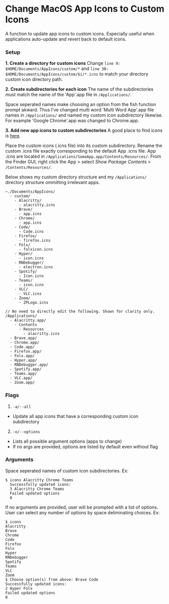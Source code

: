 # Change MacOS App Icons to Custom Icons

A function to update app icons to custom icons. Especially useful when applications auto-update and revert back to default icons. 

### Setup

**1. Create a directory for custom icons**
Change `line 9: $HOME/Documents/AppIcons/custom/*` and `line 30: $HOME/Documents/AppIcons/custom/$i/*.icns` to match your directory custom icon directory path. 

**2. Create subdirectories for each icon**
The name of the subdirectories must match the name of the 'App'.app file in `/Applications/`. 

Space seperated names make choosing an option from the fish function prompt akward. Thus I've changed multi word 'Multi Word App'.app file names in `/Applications/` and named my custom icon subdirectory likewise. For example 'Google Chrome'.app was changed to Chrome.app. 

**3. Add new app icons to custom subdirectories**
A good place to find icons is [here](https://macosicons.com/#/). 

Place the custom icons (.icns file) into its custom subdirectory. Rename the custom .icns file exactly corresponding to the default App .icns file. 
App .icns are located in `/Applications/SomeApp.app/Contents/Resources/`. 
From the Finder GUI, right click the App > select *Show Package Contents* > `/Contents/Resources/`.

Below shows my custom directory structure and my `/Applications/` directory structure ommitting irrelevant apps. 

```
~./Documents/AppIcons/
  - custom/
    - Alacritty/
      - alacritty.icns
    - Brave/
      - app.icns
    - Chrome/
      - app.icns
    - Code/
      - Code.icns
    - Firefox/
      - firefox.icns
    - Folx/
      - folxicon.icns
    - Hyper/
      - icon.icns
    - RNDebugger/
      - electron.icns
    - Spotify/
      - Icon.icns
    - Teams/
      - icon.icns
    - VLC/
      - VLC.icns
    - Zoom/
      - ZPLogo.icns

// No need to directly edit the following. Shown for clarity only. 
/Applications/
  - Alacritty.app/
    - Contents
      - Resources
        - alacritty.icns
  - Brave.app/
  - Chrome.app/
  - Code.app/
  - Firefox.app/
  - Folx.app/
  - Hyper.app/
  - RNDebugger.app/
  - Spotify.app/
  - Teams.app/
  - VLC.app/
  - Zoom.app/
```

### Flags

1. `-a/--all`
  - Update all app icons that have a corresponding custom icon subdirectory

2. `-o/--options`
  - Lists all possible argument options (apps to change)
  - If no args are provided, options are listed by default even without flag

### Arguments

Space seperated names of custom icon subdirectories. Ex: 
```
$ icons Alacritty Chrome Teams
  Successfully updated icons:
  3 Alacritty Chrome Teams
  Failed updated options
  0
```

If no arguments are provided, user will be prompted with a list of options. User can select any number of options by space deliminating choices. Ex: 
```
$ icons 
Alacritty
Brave
Chrome
Code
Firefox
Folx
Hyper
RNDebugger
Spotify
Teams
VLC
Zoom
$ Choose option(s) from above: Brave Code
Successfully updated icons:
2 Hyper Folx
Failed updated options
0
```


